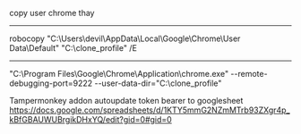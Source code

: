 copy user chrome thay <User>



---------------------------------    
robocopy "C:\Users\devil\AppData\Local\Google\Chrome\User Data\Default" "C:\clone_profile" /E

  -------    

"C:\Program Files\Google\Chrome\Application\chrome.exe" --remote-debugging-port=9222 --user-data-dir="C:\clone_profile"


Tampermonkey addon autoupdate token bearer to googlesheet https://docs.google.com/spreadsheets/d/1KTY5mmG2NZmMTrb93ZXgr4p_kBfGBAUWUBrgikDHxYQ/edit?gid=0#gid=0
